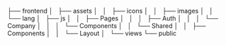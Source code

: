 ├── frontend
│   ├── assets
│   │   ├── icons
│   │   ├── images
│   │   └── lang
│   ├── js
│   │   ├── Pages
│   │   │   ├── Auth
│   │   │   └── Company
│   │   │       └── Components
│   │   └── Shared
│   │       ├── Components
│   │       └── Layout
│   └── views
└── public
